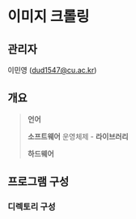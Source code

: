 # 이미지 크롤링

## 관리자
이민영 (dud1547@cu.ac.kr)

## 개요

> **언어**
> 
> **소프트웨어**
> 운영체제 - 
> **라이브러리**
> 
> **하드웨어**
> 

## 프로그램 구성

### 디렉토리 구성